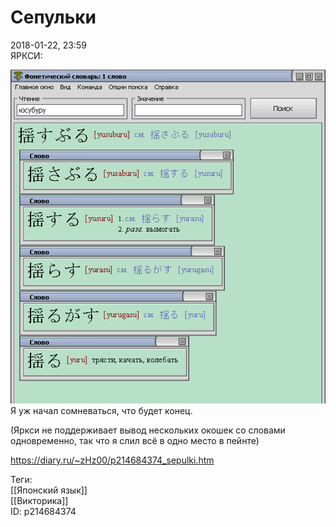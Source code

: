 Сепульки
=========

   
 2018-01-22, 23:59   
  ЯРКСИ:   
   
  ![](pics/EXv19F6.png)    
 Я уж начал сомневаться, что будет конец.   
   
 (Яркси не поддерживает вывод нескольких окошек со словами одновременно, так что я слил всё в одно место в пейнте)   
    
 <https://diary.ru/~zHz00/p214684374_sepulki.htm>   
   
 Теги:   
 [[Японский язык]]   
 [[Викторика]]   
 ID: p214684374